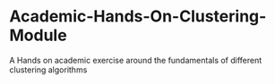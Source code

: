 # Academic-Hands-On-Clustering-Module
A Hands on academic exercise around the fundamentals of different clustering algorithms
